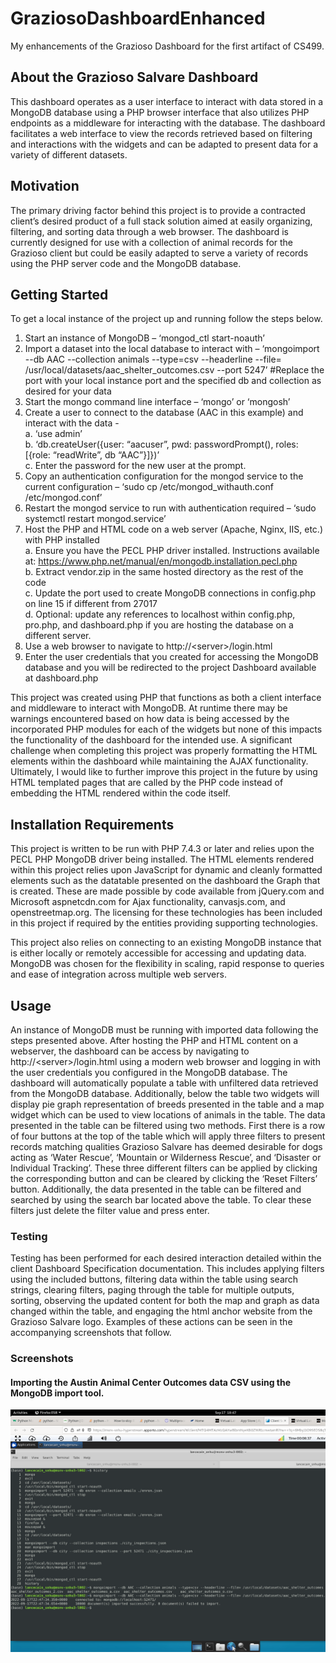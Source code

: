 # GraziosoDashboardEnhanced
My enhancements of the Grazioso Dashboard for the first artifact of CS499.

## About the Grazioso Salvare Dashboard
This dashboard operates as a user interface to interact with data stored in a MongoDB database using a PHP browser interface that also utilizes PHP endpoints as a middleware for interacting with the database. The dashboard facilitates a web interface to view the records retrieved based on filtering and interactions with the widgets and can be adapted to present data for a variety of different datasets.

## Motivation
The primary driving factor behind this project is to provide a contracted client’s desired product of a full stack solution aimed at easily organizing, filtering, and sorting data through a web browser. The dashboard is currently designed for use with a collection of animal records for the Grazioso client but could be easily adapted to serve a variety of records using the PHP server code and the MongoDB database.

## Getting Started
To get a local instance of the project up and running follow the steps below.

  1.	Start an instance of MongoDB – ‘mongod_ctl start-noauth’
  2.	Import a dataset into the local database to interact with – ‘mongoimport --db AAC --collection animals --type=csv --headerline --file= /usr/local/datasets/aac_shelter_outcomes.csv --port 5247’ #Replace the port with your local instance port and the specified db and collection as desired for your data
  3.	Start the mongo command line interface – ‘mongo’ or ‘mongosh’
  4.	Create a user to connect to the database (AAC in this example) and interact with the data - 
    <br>a.	‘use admin’
    <br>b.	‘db.createUser({user: “aacuser”, pwd: passwordPrompt(), roles: [{role: “readWrite”, db “AAC”}]})’
    <br>c.	Enter the password for the new user at the prompt.
  5.	Copy an authentication configuration for the mongod service to the current configuration – ‘sudo cp /etc/mongod_withauth.conf /etc/mongod.conf’
  6.	Restart the mongod service to run with authentication required – ‘sudo systemctl restart mongod.service’
  7.	Host the PHP and HTML code on a web server (Apache, Nginx, IIS, etc.) with PHP installed
    <br>a.	Ensure you have the PECL PHP driver installed. Instructions available at: https://www.php.net/manual/en/mongodb.installation.pecl.php
    <br>b.	Extract vendor.zip in the same hosted directory as the rest of the code
    <br>c.	Update the port used to create MongoDB connections in config.php on line 15 if different from 27017
    <br>d.	Optional: update any references to localhost within config.php, pro.php, and dashboard.php if you are hosting the database on a different server.
  8.	Use a web browser to navigate to http\://\<server\>/login.html
  9.	Enter the user credentials that you created for accessing the MongoDB database and you will be redirected to the project Dashboard available at dashboard.php

This project was created using PHP that functions as both a client interface and middleware to interact with MongoDB. At runtime there may be warnings encountered based on how data is being accessed by the incorporated PHP modules for each of the widgets but none of this impacts the functionality of the dashboard for the intended use. A significant challenge when completing this project was properly formatting the HTML elements within the dashboard while maintaining the AJAX functionality. Ultimately, I would like to further improve this project in the future by using HTML templated pages that are called by the PHP code instead of embedding the HTML rendered within the code itself.

## Installation Requirements
This project is written to be run with PHP 7.4.3 or later and relies upon the PECL PHP MongoDB driver being installed. The HTML elements rendered within this project relies upon JavaScript for dynamic and cleanly formatted elements such as the datatable presented on the dashboard the Graph that is created. These are made possible by code available from jQuery.com and Microsoft aspnetcdn.com for Ajax functionality, canvasjs.com, and openstreetmap.org. The licensing for these technologies has been included in this project if required by the entities providing supporting technologies. 

This project also relies on connecting to an existing MongoDB instance that is either locally or remotely accessible for accessing and updating data. MongoDB was chosen for the flexibility in scaling, rapid response to queries and ease of integration across multiple web servers.

## Usage
An instance of MongoDB must be running with imported data following the steps presented above. After hosting the PHP and HTML content on a webserver, the dashboard can be access by navigating to http://\<server\>/login.html using a modern web browser and logging in with the user credentials you configured in the MongoDB database. The dashboard will automatically populate a table with unfiltered data retrieved from the MongoDB database. Additionally, below the table two widgets will display pie graph representation of breeds presented in the table and a map widget which can be used to view locations of animals in the table. The data presented in the table can be filtered using two methods. First there is a row of four buttons at the top of the table which will apply three filters to present records matching qualities Grazioso Salvare has deemed desirable for dogs acting as ‘Water Rescue’, ‘Mountain or Wilderness Rescue’, and ‘Disaster or Individual Tracking’. These three different filters can be applied by clicking the corresponding button and can be cleared by clicking the ‘Reset Filters’ button. Additionally, the data presented in the table can be filtered and searched by using the search bar located above the table. To clear these filters just delete the filter value and press enter.

  ### Testing
  Testing has been performed for each desired interaction detailed within the client Dashboard Specification documentation. This includes applying filters using the included buttons, filtering data within the table using search strings, clearing filters, paging through the table for multiple outputs, sorting, observing the updated content for both the map and graph as data changed within the table, and engaging the html anchor website from the Grazioso Salvare logo. Examples of these actions can be seen in the accompanying screenshots that follow.
  
  ### Screenshots
  #### Importing the Austin Animal Center Outcomes data CSV using the MongoDB import tool.
  ![Screenshot1](/ReadMeImages/Picture1.png?width=500&height=500 "Screenshot-1")





